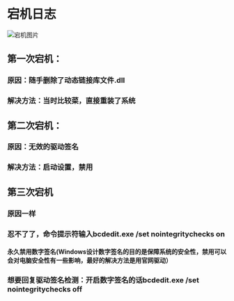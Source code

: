 # 宕机日志
![宕机图片](lyMeiSEU/Down-log/Dangji.JPG)
## 第一次宕机：
### 原因：随手删除了动态链接库文件.dll
### 解决方法：当时比较菜，直接重装了系统
## 第二次宕机：
### 原因：无效的驱动签名
### 解决方法：启动设置，禁用
## 第三次宕机
### 原因一样
### 忍不了了，命令提示符输入bcdedit.exe /set nointegritychecks on
#### 永久禁用数字签名(Windows设计数字签名的目的是保障系统的安全性，禁用可以会对电脑安全性有一些影响，最好的解决方法是用官网驱动）
### 想要回复驱动签名检测：开启数字签名的话bcdedit.exe /set nointegritychecks off